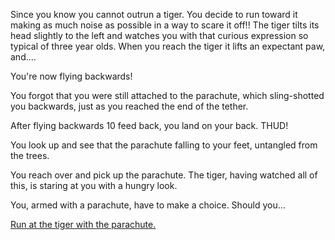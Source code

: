 Since you know you cannot outrun a tiger. You decide to run toward it 
making as much noise as possible in a way to scare it off!!
The tiger tilts its head slightly to the left and watches you with that
curious expression so typical of three year olds. When you reach the tiger it lifts an expectant paw, and....

You're now flying backwards!

You forgot that you were still attached to the parachute,
which sling-shotted you backwards, just as you reached the end of the tether.

After flying backwards 10 feed back, you land on your back. THUD!

You look up and see that the parachute falling to your feet,
untangled from the trees.

You reach over and pick up the parachute.
The tiger, having watched all of this, is staring at you
with a hungry look.

You, armed with a parachute, have to make a choice. Should you...

[Run at the tiger with the parachute.](run-again/run-again.md)
